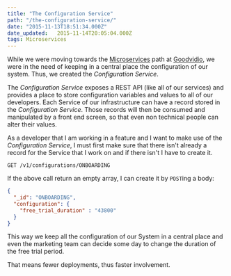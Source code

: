 ```yaml
---
title: "The Configuration Service"
path: "/the-configuration-service/"
date: "2015-11-13T18:51:34.000Z"
date_updated:   2015-11-14T20:05:04.000Z
tags: Microservices
---
```


While we were moving towards the [Microservices](http://martinfowler.com/microservices/) path at [Goodvidio](https://goodvid.io), we were in the need of keeping in a central place the configuration of our system. Thus, we created the *Configuration Service*.

The *Configuration Service* exposes a REST API (like all of our services) and provides a place to store configuration variables and values to all of our developers. Each Service of our infrastructure can have a record stored in the *Configuration Service*. Those records will then be consumed and manipulated by a front end screen, so that even non technical people can alter their values.

As a developer that I am working in a feature and I want to make use of the *Configuration Service*, I must first make sure that there isn't already a record for the Service that I work on and if there isn't I have to create it.

```
GET /v1/configurations/ONBOARDING
```

If the above call return an empty array, I can create it by `POST`ing a body:
```json
{
  "_id": "ONBOARDING",
  "configuration": {
    "free_trial_duration" : "43800"
  }
}
```

This way we keep all the configuration of our System in a central place and even the marketing team can decide some day to change the duration of the free trial period.

That means fewer deployments, thus faster involvement.
